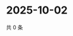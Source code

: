 # 2025-10-02

共 0 条

<!-- BEGIN ZHIHUVIDEO -->
<!-- 最后更新时间 Thu Oct 02 2025 18:11:30 GMT+0800 (China Standard Time) -->

<!-- END ZHIHUVIDEO -->
